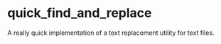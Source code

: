 # quick_find_and_replace
A really quick implementation of a text replacement utility for text files.
